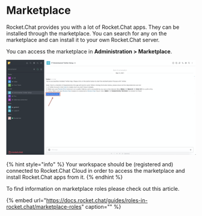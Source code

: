 # Marketplace

Rocket.Chat provides you with a lot of Rocket.Chat apps. They can be installed through the marketplace. You can search for any on the marketplace and can install it to your own Rocket.Chat server.

You can access the marketplace in **Administration &gt; Marketplace**.

![](../../../.gitbook/assets/image%20%28413%29.png)

{% hint style="info" %}
Your workspace should be \(registered and\) connected to Rocket.Chat Cloud in order to access the marketplace and install Rocket.Chat apps from it.
{% endhint %}

To find information on marketplace roles please check out this article.

{% embed url="https://docs.rocket.chat/guides/roles-in-rocket.chat/marketplace-roles" caption="" %}

